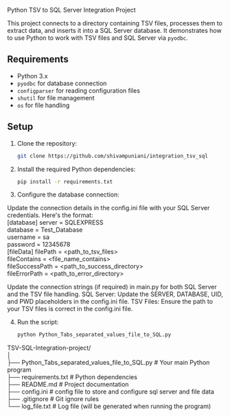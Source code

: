 Python TSV to SQL Server Integration Project

This project connects to a directory containing TSV files, processes them to extract data, and inserts it into a SQL Server database. It demonstrates how to use Python to work with TSV files and SQL Server via `pyodbc`.

## Requirements

- Python 3.x
- `pyodbc` for database connection
- `configparser` for reading configuration files
- `shutil` for file management
- `os` for file handling

## Setup


1. Clone the repository:
   ```bash
   git clone https://github.com/shivampuniani/integration_tsv_sql

2. Install the required Python dependencies:
   ```bash
   pip install -r requirements.txt

3. Configure the database connection:

Update the connection details in the config.ini file with your SQL Server credentials. Here's the format:   
   [database]
   server = SQLEXPRESS  
   database = Test_Database  
   username = sa  
   password = 12345678  
   [fileData]
   filePath = <path_to_tsv_files>  
   fileContains = <file_name_contains>  
   fileSuccessPath = <path_to_success_directory>  
   fileErrorPath = <path_to_error_directory>


Update the connection strings (if required) in main.py for both SQL Server and the TSV file handling.
SQL Server: Update the SERVER, DATABASE, UID, and PWD placeholders in the config.ini file.
TSV Files: Ensure the path to your TSV files is correct in the config.ini file.


4. Run the script:
   ```bash
   python Python_Tabs_separated_values_file_to_SQL.py


TSV-SQL-Integration-project/  
│  
├── Python_Tabs_separated_values_file_to_SQL.py                  # Your main Python program  
├── requirements.txt                                             # Python dependencies  
├── README.md                                                    # Project documentation  
├── config.ini                                                   # config file to store and configure sql server and file data   
├── .gitignore                                                   # Git ignore rules  
└── log_file.txt                                                 # Log file (will be generated when running the program)  
